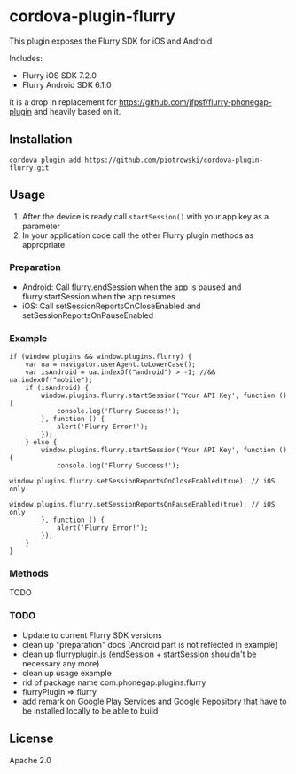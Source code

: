 cordova-plugin-flurry
============

This plugin exposes the Flurry SDK for iOS and Android

Includes:
- Flurry iOS SDK 7.2.0
- Flurry Android SDK 6.1.0

It is a drop in replacement for https://github.com/jfpsf/flurry-phonegap-plugin and heavily based on it.

## Installation

    cordova plugin add https://github.com/piotrowski/cordova-plugin-flurry.git

## Usage

1. After the device is ready call `startSession()` with your app key as a parameter
2. In your application code call the other Flurry plugin methods as appropriate

### Preparation
- Android: Call flurry.endSession when the app is paused and flurry.startSession when the app resumes
- iOS: Call setSessionReportsOnCloseEnabled and setSessionReportsOnPauseEnabled

### Example 

	if (window.plugins && window.plugins.flurry) {
		var ua = navigator.userAgent.toLowerCase();
		var isAndroid = ua.indexOf("android") > -1; //&& ua.indexOf("mobile");
		if (isAndroid) {
			window.plugins.flurry.startSession('Your API Key', function () {
				console.log('Flurry Success!');
			}, function () {
				alert('Flurry Error!');
			});
		} else {
			window.plugins.flurry.startSession('Your API Key', function () {
				console.log('Flurry Success!');
				window.plugins.flurry.setSessionReportsOnCloseEnabled(true); // iOS only
				window.plugins.flurry.setSessionReportsOnPauseEnabled(true); // iOS only
			}, function () {
				alert('Flurry Error!');
			});
		}
	}

### Methods

TODO

### TODO

- Update to current Flurry SDK versions
- clean up "preparation" docs (Android part is not reflected in example)
- clean up flurryplugin.js (endSession + startSession shouldn't be necessary any more)
- clean up usage example
- rid of package name com.phonegap.plugins.flurry
- flurryPlugin => flurry
- add remark on Google Play Services and Google Repository that have to be installed locally to be able to build

## License
Apache 2.0
